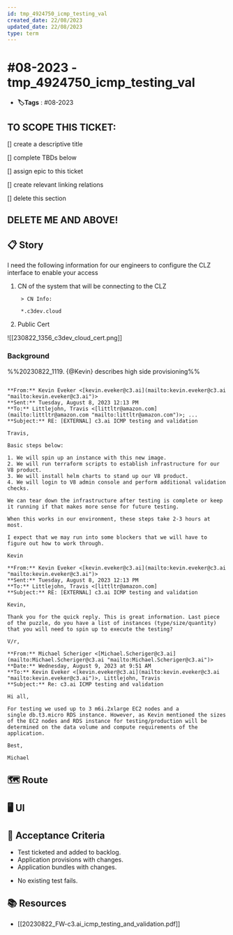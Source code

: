 ```yaml
---
id: tmp_4924750_icmp_testing_val
created_date: 22/08/2023
updated_date: 22/08/2023
type: term
---
```


# #08-2023 - tmp_4924750_icmp_testing_val

- **🏷️Tags** :  #08-2023  

## TO SCOPE THIS TICKET:

[] create a descriptive title

[] complete TBDs below

[] assign epic to this ticket

[] create relevant linking relations

[] delete this section

## DELETE ME AND ABOVE!

## 📋 Story




I need the following information for our engineers to configure the CLZ
interface to enable your access

1) CN of the system that will be connecting to the CLZ

		> CN Info: 
		
		*.c3dev.cloud 

2) Public Cert

![[230822_1356_c3dev_cloud_cert.png]]

### Background 

%%20230822_1119. {@Kevin} describes high side provisioning%% 

```text

**From:** Kevin Eveker <[kevin.eveker@c3.ai](mailto:kevin.eveker@c3.ai "mailto:kevin.eveker@c3.ai")>   
**Sent:** Tuesday, August 8, 2023 12:13 PM  
**To:** Littlejohn, Travis <[littltr@amazon.com](mailto:littltr@amazon.com "mailto:littltr@amazon.com")>; ... 
**Subject:** RE: [EXTERNAL] c3.ai ICMP testing and validation

Travis,

Basic steps below:

1. We will spin up an instance with this new image.
2. We will run terraform scripts to establish infrastructure for our V8 product.
3. We will install helm charts to stand up our V8 product.
4. We will login to V8 admin console and perform additional validation checks.

We can tear down the infrastructure after testing is complete or keep it running if that makes more sense for future testing.

When this works in our environment, these steps take 2-3 hours at most. 

I expect that we may run into some blockers that we will have to figure out how to work through.

Kevin

**From:** Kevin Eveker <[kevin.eveker@c3.ai](mailto:kevin.eveker@c3.ai "mailto:kevin.eveker@c3.ai")>   
**Sent:** Tuesday, August 8, 2023 12:13 PM  
**To:** Littlejohn, Travis <[littltr@amazon.com]
**Subject:** RE: [EXTERNAL] c3.ai ICMP testing and validation

Kevin, 

Thank you for the quick reply. This is great information. Last piece of the puzzle, do you have a list of instances (type/size/quantity) that you will need to spin up to execute the testing?

V/r,

**From:** Michael Scheriger <[Michael.Scheriger@c3.ai](mailto:Michael.Scheriger@c3.ai "mailto:Michael.Scheriger@c3.ai")>  
**Date:** Wednesday, August 9, 2023 at 9:51 AM  
**To:** Kevin Eveker <[kevin.eveker@c3.ai](mailto:kevin.eveker@c3.ai "mailto:kevin.eveker@c3.ai")>, Littlejohn, Travis 
**Subject:** Re: c3.ai ICMP testing and validation

Hi all,

For testing we used up to 3 m6i.2xlarge EC2 nodes and a single db.t3.micro RDS instance. However, as Kevin mentioned the sizes of the EC2 nodes and RDS instance for testing/production will be determined on the data volume and compute requirements of the application.

Best,

Michael
```



## 🗺 Route

## 🖥 UI

## 🔨 Acceptance Criteria

- Test ticketed and added to backlog.
- Application provisions with changes.
- Application bundles with changes.
* No existing test fails.
 
## 📚 Resources

- [[20230822_FW-c3.ai_icmp_testing_and_validation.pdf]] 